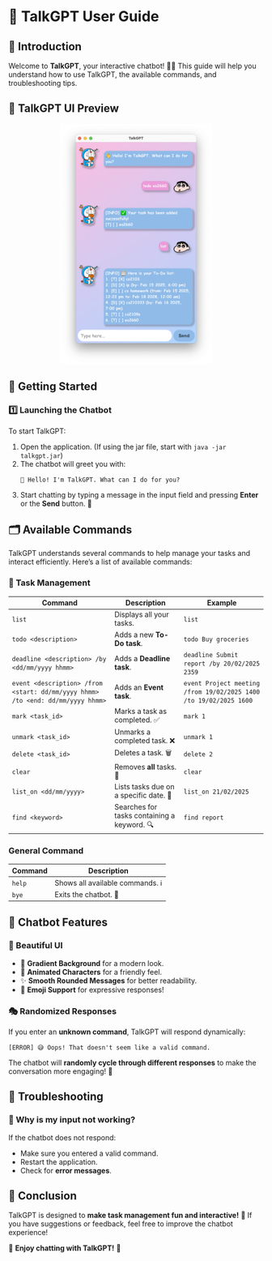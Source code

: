# 📝 TalkGPT User Guide

## 📌 Introduction

Welcome to **TalkGPT**, your interactive chatbot! 🤖💬 This guide will help you understand how to use TalkGPT, the available commands, and troubleshooting tips.

## 🤩 TalkGPT UI Preview
<div align="center">
   <img src="Ui.png" alt="TalkGPT UI" width="300">
</div>

## 🚀 Getting Started

### **1️⃣ Launching the Chatbot**

To start TalkGPT:

1. Open the application. (If using the jar file, start with `java -jar talkgpt.jar`)
2. The chatbot will greet you with:
   ```
   👋 Hello! I'm TalkGPT. What can I do for you?
   ```
3. Start chatting by typing a message in the input field and pressing **Enter** or the **Send** button. 🚀

## 🗂️ Available Commands

TalkGPT understands several commands to help manage your tasks and interact efficiently. Here’s a list of available commands:

### **📝 Task Management**

| **Command**                                                                    | **Description**                             | **Example**                                                       |
|--------------------------------------------------------------------------------|---------------------------------------------|-------------------------------------------------------------------|
| `list`                                                                         | Displays all your tasks.                    | `list`                                                            |
| `todo <description>`                                                           | Adds a new **To-Do task**.                  | `todo Buy groceries`                                              |
| `deadline <description> /by <dd/mm/yyyy hhmm>`                                 | Adds a **Deadline task**.                   | `deadline Submit report /by 20/02/2025 2359`                      |
| `event <description> /from <start: dd/mm/yyyy hhmm> /to <end: dd/mm/yyyy hhmm>` | Adds an **Event task**.                     | `event Project meeting /from 19/02/2025 1400 /to 19/02/2025 1600` |
| `mark <task_id>`                                                               | Marks a task as completed. ✅                | `mark 1`                                                          |
| `unmark <task_id>`                                                             | Unmarks a completed task. ❌                 | `unmark 1`                                                        |
| `delete <task_id>`                                                             | Deletes a task. 🗑️                         | `delete 2`                                                        |
| `clear`                                                                        | Removes **all** tasks. 🚀                   | `clear`                                                           |
| `list_on <dd/mm/yyyy>`                                                         | Lists tasks due on a specific date. 📅      | `list_on 21/02/2025`                                              |
| `find <keyword>`                                                               | Searches for tasks containing a keyword. 🔍 | `find report`                                                     |


### **General Command**
| **Command** | **Description**                  |
| ----------- | -------------------------------- |
| `help`      | Shows all available commands. ℹ️ |
| `bye`       | Exits the chatbot. 👋            |

## 📸 Chatbot Features

### **🎨 Beautiful UI**

- 🌈 **Gradient Background** for a modern look.
- 🐶 **Animated Characters** for a friendly feel.
- ✨ **Smooth Rounded Messages** for better readability.
- 📸 **Emoji Support** for expressive responses!

### **🎭 Randomized Responses**

If you enter an **unknown command**, TalkGPT will respond dynamically:

```
[ERROR] 😅 Oops! That doesn't seem like a valid command.
```

The chatbot will **randomly cycle through different responses** to make the conversation more engaging! 🎲

## 🔧 Troubleshooting

### **🛑 Why is my input not working?**

If the chatbot does not respond:

- Make sure you entered a valid command.
- Restart the application.
- Check for **error messages**.

## 🎯 Conclusion

TalkGPT is designed to **make task management fun and interactive!** 🎉 If you have suggestions or feedback, feel free to improve the chatbot experience!

👋 **Enjoy chatting with TalkGPT!** 🚀
